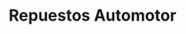 ---
title: "Repuestos Automotor"
url: /ciudad-autonoma-de-buenos-aires/repuestos-automotor/
shop: piezas de automóviles
---